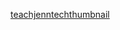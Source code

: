 [teachjenntechthumbnail](https://user-images.githubusercontent.com/77285384/213207608-e8873f5d-131a-4ce5-b7a1-c34cb7971895.png)
